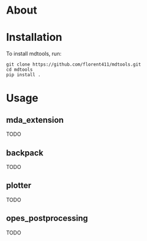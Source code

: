 # About



# Installation

To install mdtools, run:

    git clone https://github.com/florent411/mdtools.git
    cd mdtools
    pip install .


# Usage

## mda_extension
TODO


## backpack
TODO


## plotter
TODO


## opes_postprocessing
TODO

